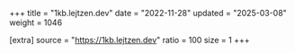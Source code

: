 +++
title = "1kb.lejtzen.dev"
date = "2022-11-28"
updated = "2025-03-08"
weight = 1046

[extra]
source = "https://1kb.lejtzen.dev"
ratio = 100
size = 1
+++
